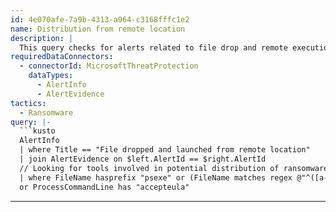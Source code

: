 ```yaml
---
id: 4e070afe-7a9b-4313-a964-c3168fffc1e2
name: Distribution from remote location
description: |
  This query checks for alerts related to file drop and remote execution where the file name matches PsExec and similar tools used for distribution
requiredDataConnectors:
  - connectorId: MicrosoftThreatProtection
    dataTypes:
      - AlertInfo
      - AlertEvidence
tactics:
  - Ransomware
query: |-
  ```kusto
  AlertInfo
  | where Title == "File dropped and launched from remote location"
  | join AlertEvidence on $left.AlertId == $right.AlertId
  // Looking for tools involved in potential distribution of ransomware
  | where FileName hasprefix "psexe" or (FileName matches regex @"^([a-z0-9]){7}\.exe$" and FileName matches regex "[0-9]{1,5}")
  or ProcessCommandLine has "accepteula"
  ```
---
```


